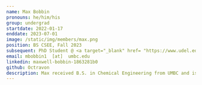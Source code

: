 ```yaml
---
name: Max Bobbin
pronouns: he/him/his
group: undergrad
startdate: 2022-01-17
enddate: 2023-07-01
image: /static/img/members/max.png
position: BS CSEE, Fall 2023
subsequent: PhD Student @ <a target="_blank" href= "https://www.udel.edu/">UD </a>
email: mbobbin1  [at]  umbc.edu
linkedin: maxwell-bobbin-1863281b0
github: Octravon
description: Max received B.S. in Chemical Engineering from UMBC and is currently pursuing his Ph.D at University of Delaware. He enjoys working with other people to tackle new fields of research and apply them to in the goal of making a better world. In his free time, Max enjoys playing DnD and reading.
---
```

